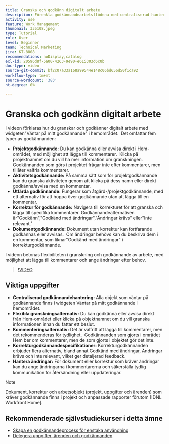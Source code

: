 ```yaml
---
title: Granska och godkänn digitalt arbete
description: Förenkla godkännandearbetsflödena med centraliserad hantering i widgeten Väntar på mitt godkännande, flexibla granskningsalternativ, detaljerade alternativ för godkännande av korrektur och tydliga kommentarer för effektiv kommunikation och uppdateringar.
activity: use
feature: Work Management
thumbnail: 335108.jpeg
type: Tutorial
role: User
level: Beginner
team: Technical Marketing
jira: KT-8808
recommendations: noDisplay,catalog
exl-id: 20596d8f-5a00-4263-9e90-e615303d6c0b
doc-type: video
source-git-commit: bf2c07a33a168a99544e148c06bd656d50f1ca92
workflow-type: tm+mt
source-wordcount: '383'
ht-degree: 0%

---
```


# Granska och godkänn digitalt arbete

I videon förklaras hur du granskar och godkänner digitalt arbete med widgeten&quot;Väntar på mitt godkännande&quot; i hemområdet. &#x200B; Det omfattar fem typer av godkännanden:

* **Projektgodkännande:** Du kan godkänna eller avvisa direkt i Hem-området, med möjlighet att lägga till kommentarer. &#x200B; Klicka på projektnamnet om du vill ha mer information om granskningen. &#x200B; Godkännanden som görs i projektet frågar inte efter kommentarer, men tillåter valfria kommentarer.
* **Aktivitetsgodkännande:** På samma sätt som för projektgodkännande kan du granska aktiviteten genom att klicka på dess namn eller direkt godkänna/avvisa med en kommentar.
* **Utfärda godkännande:** Fungerar som åtgärd-/projektgodkännande, med ett alternativ för att hoppa över godkännande utan att lägga till en kommentar.
* **Korrektur för godkännande:** Navigera till korrekturet för att granska och lägga till specifika kommentarer. &#x200B; Godkännandealternativen är&quot;Godkänn&quot;,&quot;Godkänd med ändringar&quot;,&quot;Ändringar krävs&quot; eller&quot;Inte relevant.&quot;
* **Dokumentgodkännande:** Dokument utan korrektur kan fortfarande godkännas eller avvisas. &#x200B; Om ändringar behövs kan du beskriva dem i en kommentar, som liknar&quot;Godkänd med ändringar&quot; i korrekturgodkännande.

I videon betonas flexibiliteten i granskning och godkännande av arbete, med möjlighet att lägga till kommentarer och ange ändringar efter behov. &#x200B;

>[!VIDEO](https://video.tv.adobe.com/v/335108/?quality=12&learn=on&enablevpops)

## Viktiga uppgifter

* **Centraliserad godkännandehantering:** Alla objekt som väntar på godkännande finns i widgeten Väntar på mitt godkännande i hemområdet. &#x200B;
* **Flexibla granskningsalternativ:** Du kan godkänna eller avvisa direkt från Hem-området eller klicka på objektnamnet om du vill granska informationen innan du fattar ett beslut. &#x200B;
* **Kommenteringsalternativ:** Det är valfritt att lägga till kommentarer, men det rekommenderas för tydlighet. &#x200B; Godkännanden som gjorts i området Hem ber om kommentarer, men de som gjorts i objektet gör det inte. &#x200B;
* **Korrekturgodkännandespecifikationer:** Korrekturgodkännanden erbjuder flera alternativ, bland annat Godkänd med ändringar, Ändringar krävs och Inte relevant, vilket ger detaljerad feedback. &#x200B;
* **Hantera ändringar:** För dokument eller korrektur som kräver ändringar kan du ange ändringarna i kommentarerna och säkerställa tydlig kommunikation för återsändning eller uppdateringar. &#x200B;


>[!NOTE]
>
>Dokument, korrektur och arbetsobjekt (projekt, uppgifter och ärenden) som kräver godkännande finns i projekt och anpassade rapporter förutom [!DNL Workfront Home].

## Rekommenderade självstudiekurser i detta ämne

* [Skapa en godkännandeprocess för enstaka användning](/help/manage-work/approval-processes-and-milestone-paths/create-a-single-use-approval-process.md)
* [Delegera uppgifter, ärenden och godkännanden](/help/manage-work/approval-processes-and-milestone-paths/delegate-approvals.md)


<!---
learn more URLS
Approving work
Home area for Reviewers
Guides
Home overview for Reviewers
Issue page overview
--->
